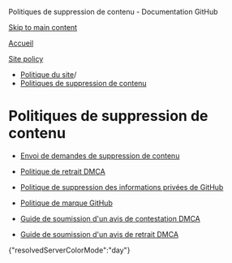 Politiques de suppression de contenu - Documentation GitHub

[Skip to main content](#main-content)

[Accueil](/fr)

[Site policy](/fr/site-policy)

* [Politique du site](/fr/site-policy)/
* [Politiques de suppression de contenu](/fr/site-policy/content-removal-policies)

Politiques de suppression de contenu
==========

* [Envoi de demandes de suppression de contenu](/fr/site-policy/content-removal-policies/submitting-content-removal-requests)

* [Politique de retrait DMCA](/fr/site-policy/content-removal-policies/dmca-takedown-policy)

* [Politique de suppression des informations privées de GitHub](/fr/site-policy/content-removal-policies/github-private-information-removal-policy)

* [Politique de marque GitHub](/fr/site-policy/content-removal-policies/github-trademark-policy)

* [Guide de soumission d'un avis de contestation DMCA](/fr/site-policy/content-removal-policies/guide-to-submitting-a-dmca-counter-notice)

* [Guide de soumission d'un avis de retrait DMCA](/fr/site-policy/content-removal-policies/guide-to-submitting-a-dmca-takedown-notice)

{"resolvedServerColorMode":"day"}

